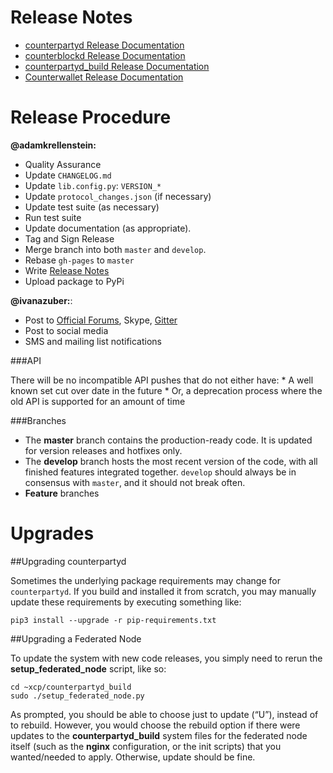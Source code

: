 Release Notes
=============

- [counterpartyd Release Documentation](https://github.com/CounterpartyXCP/counterpartyd/releases)
- [counterblockd Release Documentation](https://github.com/CounterpartyXCP/counterblockd/releases)
- [counterpartyd_build Release Documentation](https://github.com/CounterpartyXCP/counterpartyd_build/releases)
- [Counterwallet Release Documentation](https://github.com/CounterpartyXCP/counterwallet/releases)


Release Procedure
==========================

**@adamkrellenstein:**

- Quality Assurance 
- Update ``CHANGELOG.md`` 
- Update ``lib.config.py``: ``VERSION_*`` 
- Update ``protocol_changes.json`` (if necessary) 
- Update test suite (as necessary) 
- Run test suite 
- Update documentation (as appropriate).
- Tag and Sign Release 
- Merge branch into both ``master`` and ``develop``. 
- Rebase ``gh-pages`` to ``master`` 
- Write [Release Notes](https://github.com/CounterpartyXCP/counterpartyd/releases)
- Upload package to PyPi

**@ivanazuber:**: 

- Post to [Official Forums](https://forums.counterparty.io/discussion/445/new-version-announcements-counterparty-and-counterpartyd), Skype, [Gitter](https://gitter.im/CounterpartyXCP) 
- Post to social media 
- SMS and mailing list notifications

###API

There will be no incompatible API pushes that do not either have: \* A
well known set cut over date in the future \* Or, a deprecation process
where the old API is supported for an amount of time

###Branches

-  The **master** branch contains the production-ready code. It is
   updated for version releases and hotfixes only.
-  The **develop** branch hosts the most recent version of the code,
   with all finished features integrated together. ``develop`` should
   always be in consensus with ``master``, and it should not break
   often.
-  **Feature** branches


Upgrades
================

##Upgrading counterpartyd

Sometimes the underlying package requirements may change for
``counterpartyd``. If you build and installed it from scratch, you may
manually update these requirements by executing something like:


    pip3 install --upgrade -r pip-requirements.txt


##Upgrading a Federated Node

To update the system with new code releases, you simply need to rerun the **setup_federated_node** script, like so:

    
    cd ~xcp/counterpartyd_build
    sudo ./setup_federated_node.py

As prompted, you should be able to choose just to update (“U”), instead of to rebuild. However, you would choose the rebuild option if there were updates to the **counterpartyd_build** system files for the federated node itself (such as the **nginx** configuration, or the init scripts) that you wanted/needed to apply. Otherwise, update should be fine.


